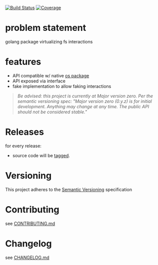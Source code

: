 [![Build Status](https://travis-ci.org/virtual-go/fs.svg?branch=master)](https://travis-ci.org/virtual-go/fs)
[![Coverage](https://codecov.io/gh/virtual-go/fs/branch/master/graph/badge.svg)](https://codecov.io/gh/virtual-go/fs)

# problem statement

golang package virtualizing fs interactions

# features

- API compatible w/ native [os package](https://golang.org/pkg/os/)
- API exposed via interface
- fake implementation to allow faking interactions

> *Be advised: this project is currently at Major version zero. Per the
> semantic versioning spec: "Major version zero (0.y.z) is for initial
> development. Anything may change at any time. The public API should
> not be considered stable."*

# Releases

for every release:

- source code will be [tagged](https://github.com/virtual-go/fs/tags).

# Versioning

This project adheres to the [Semantic Versioning](http://semver.org/)
specification

# Contributing

see [CONTRIBUTING.md](CONTRIBUTING.md)

# Changelog

see [CHANGELOG.md](CHANGELOG.md)
